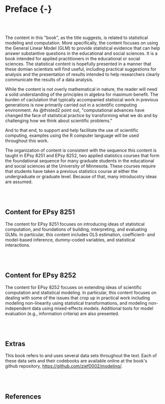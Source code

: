 # Preface {-}



<!-- :::chapterquote -->
<!-- Computational advances have changed the face of statistical practice by transforming what we do and by challenging how we think about scientific problems.<br /> -->
<!-- <span class="quoteauthor">---@thisted2</span> -->
<!-- ::: -->

<br /><br />

The content in this "book", as the title suggests, is related to statistical modeling and computation. More specifically, the content focuses on using the General Linear Model (GLM) to provide statistical evidence that can help answer substantive questions in the educational and social sciences. It is a book intended for applied practitioners in the educational or social sciences. The statistical content is hopefully presented in a manner that these domian scientists will find useful, including practical suggestions for analysis and the presentation of results intended to help researchers clearly communicate the results of a data analysis.

While the content is not overly mathematical in nature, the reader will need a solid understanding of the principles in algebra for maximum benefit. The burden of caclulation that typically accompanied statisical work in previous generations is now primarily carried out in a scientific computing environment. As @thisted2 point out, "computational advances have changed the face of statistical practice by transforming what we do and by challenging how we think about scientific problems."


And to that end, to support and help facilitate the use of scientific computing, examples using the R computer language will be used throughout this work. 

The organization of content is consistent with the sequence this content is taught in EPsy 8251 and EPsy 8252, two applied statistics courses that form the foundational sequence for many graduate students in the educational and social sciences at the University of Minnesota. These courses require that students have taken a previous statistics course at either the undergraduate or graduate level. Because of that, many introducotry ideas are assumed. 

<br /><br />

## Content for EPsy 8251

The content for EPsy 8251 focuses on introducing ideas of statistical computation, and foundations of building, interpreting, and evaluating GLMs. In particular, this content includes OLS estimation, coefficient- and model-based inference, dummy-coded variables, and statistical interactions.


<br /><br />

## Content for EPsy 8252

The content for EPsy 8252 focuses on extending ideas of scientific computation and statistical modeling. In particular, this content focuses on dealing with some of the issues that crop up in practical work including modeling non-linearity using statistical transformations, and modeling non-independent data using mixed-effects models. Additional tools for model evaluation (e.g., information criteria) are also presented.

<br /><br />

## Extras

This book refers to and uses several data sets throughout the text. Each of these data sets and their codebooks are available online at the book's github repository, https://github.com/zief0002/modeling/. 

<br /><br />

## References


